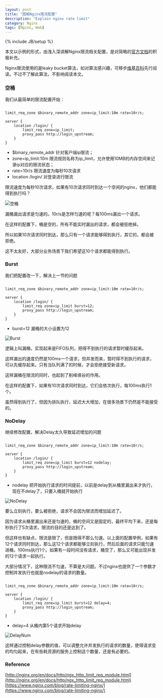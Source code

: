 ```yaml
---
layout: post
title: "图解Nginx限流配置"
description: "Explain nginx rate limit"
category: Nginx
tags: [Nginx, Web]
---
```

{% include JB/setup %}

本文以示例的形式，由浅入深讲解Nginx限流相关配置，是对简略的[官方文档](http://nginx.org/en/docs/http/ngx_http_limit_req_module.html)的积极补充。

Nginx限流使用的是leaky bucket算法，如对算法感兴趣，可移步[维基百科](https://en.wikipedia.org/wiki/Leaky_bucket)先行阅读。不过不了解此算法，不影响阅读本文。

### 空桶

我们从最简单的限流配置开始：

``` nginx

limit_req_zone $binary_remote_addr zone=ip_limit:10m rate=10r/s;

server {
    location /login/ {
        limit_req zone=ip_limit;
        proxy_pass http://login_upstream;
    }
}

```

- $binary_remote_addr 针对客户端ip限流；
- zone=ip_limit:10m 限流规则名称为ip_limit，允许使用10MB的内存空间来记录ip对应的限流状态；
- rate=10r/s 限流速度为每秒10次请求
- location /login/ 对登录进行限流

限流速度为每秒10次请求，如果有10次请求同时到达一个空闲的nginx，他们都能得到执行吗？

![空桶](http://zhaox.github.io/assets/images/NginxRateLimitEmpty.png)

漏桶漏出请求是匀速的。10r/s是怎样匀速的呢？每100ms漏出一个请求。

在这样的配置下，桶是空的，所有不能实时漏出的请求，都会被拒绝掉。

所以如果10次请求同时到达，那么只有一个请求能够得到执行，其它的，都会被拒绝。

这不太友好，大部分业务场景下我们希望这10个请求都能得到执行。

### Burst

我们把配置改一下，解决上一节的问题

``` nginx

limit_req_zone $binary_remote_addr zone=ip_limit:10m rate=10r/s;

server {
    location /login/ {
        limit_req zone=ip_limit burst=12;
        proxy_pass http://login_upstream;
    }
}

```

- burst=12 漏桶的大小设置为12

![Burst](http://zhaox.github.io/assets/images/NginxRateLimitBurst.png)

逻辑上叫漏桶，实现起来是FIFO队列，把得不到执行的请求暂时缓存起来。

这样漏出的速度仍然是100ms一个请求，但并发而来，暂时得不到执行的请求，可以先缓存起来。只有当队列满了的时候，才会拒绝接受新请求。

这样漏桶在限流的同时，也起到了削峰填谷的作用。

在这样的配置下，如果有10次请求同时到达，它们会依次执行，每100ms执行1个。

虽然得到执行了，但因为排队执行，延迟大大增加，在很多场景下仍然是不能接受的。

### NoDelay

继续修改配置，解决Delay太久导致延迟增加的问题

``` nginx

limit_req_zone $binary_remote_addr zone=ip_limit:10m rate=10r/s;

server {
    location /login/ {
        limit_req zone=ip_limit burst=12 nodelay;
        proxy_pass http://login_upstream;
    }
}

```

- nodelay 把开始执行请求的时间提前，以前是delay到从桶里漏出来才执行，现在不delay了，只要入桶就开始执行

![NoDelay](http://zhaox.github.io/assets/images/NginxRateLimitNodelay.png)

要么立刻执行，要么被拒绝，请求不会因为限流而增加延迟了。

因为请求从桶里漏出来还是匀速的，桶的空间又是固定的，最终平均下来，还是每秒执行了5次请求，限流的目的还是达到了。

但这样也有缺点，限流是限了，但是限得不那么匀速。以上面的配置举例，如果有12个请求同时到达，那么这12个请求都能够立刻执行，然后后面的请求只能匀速进桶，100ms执行1个。如果有一段时间没有请求，桶空了，那么又可能出现并发的12个请求一起执行。

大部分情况下，这种限流不匀速，不算是大问题。不过nginx也提供了一个参数才控制并发执行也就是nodelay的请求的数量。

``` nginx

limit_req_zone $binary_remote_addr zone=ip_limit:10m rate=10r/s;

server {
    location /login/ {
        limit_req zone=ip_limit burst=12 delay=4;
        proxy_pass http://login_upstream;
    }
}

```

- delay=4 从桶内第5个请求开始delay

![DelayNum](http://zhaox.github.io/assets/images/NginxRateLimitDelayNum.png)

这样通过控制delay参数的值，可以调整允许并发执行的请求的数量，使得请求变的均匀起来，在有些耗资源的服务上控制这个数量，还是有必要的。


### Reference

[http://nginx.org/en/docs/http/ngx_http_limit_req_module.html](http://nginx.org/en/docs/http/ngx_http_limit_req_module.html)
[https://www.nginx.com/blog/rate-limiting-nginx/](https://www.nginx.com/blog/rate-limiting-nginx/)
